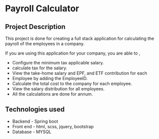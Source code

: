 # Payroll Calculator
## Project Description

This project is done for creating a full stack application for calculating the payroll of the employees in a company.

If you are using this application for your company, you are able to ,
- Configure the minimum tax applicable salary.
- calculate tax for the salary.
- View the take-home salary and EPF, and ETF contribution for each
- Employee by adding the EmployeeID.
- Calculate the total cost to the company for each employee.
- View the salary distribution for all employees.
- All the calculations are done for annum.

## Technologies used

- Backend - Spring boot
- Front end - html, scss, jquery, bootstrap
- Database - MYSQL